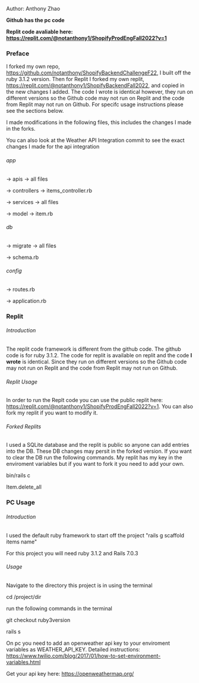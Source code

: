 Author: Anthony Zhao

**Github has the pc code**

**Replit code avaliable here:  https://replit.com/@notanthony1/ShopifyProdEngFall2022?v=1**

### Preface


I forked my own repo, https://github.com/notanthony/ShopifyBackendChallengeF22, I built off the ruby 3.1.2 version. Then for Replit I forked my own replit, https://replit.com/@notanthony1/ShopifyBackendFall2022, and copied in the new changes I added. The code I wrote is identical however, they run on different versions so the Github code may not run on Replit and the code from Replit may not run on Github. For specifc usage instructions please see the sections below.

I made modifications in the following files, this includes the changes I made in the forks. 

You can also look at the Weather API Integration commit to see the exact changes I made for the api integration

###### app

-> apis -> all files


-> controllers -> items_controller.rb


-> services -> all files


-> model -> item.rb


###### db


-> migrate -> all files


-> schema.rb


###### config 

-> routes.rb


-> application.rb


### Replit 

###### Introduction

The replit code framework is different from the github code. The github code is for ruby 3.1.2. The code for replit is available on replit and the code **I wrote** is identical. Since they run on different versions so the Github code may not run on Replit and the code from Replit may not run on Github.


###### Replit Usage


In order to run the Replt code you can use the public replit here: https://replit.com/@notanthony1/ShopifyProdEngFall2022?v=1. You can also fork my replit if you want to modify it. 

###### Forked Replits 

I used a SQLite database and the replit is public so anyone can add entries into the DB. These DB changes may persit in the forked version. If you want to clear the DB run the following commands. My replit has my key in the enviroment variables but if you want to fork it you need to add your own.


bin/rails c 


Item.delete_all


### PC Usage

###### Introduction

I used the default ruby framework to start off the project "rails g scaffold items name"


For this project you will need ruby 3.1.2 and Rails 7.0.3 

###### Usage


Navigate to the directory this project is in using the terminal


cd /project/dir


run the following commands in the terminal


git checkout ruby3version


rails s


On pc you need to add an openweather api key to your enviroment variables as WEATHER_API_KEY. Detailed instructions: https://www.twilio.com/blog/2017/01/how-to-set-environment-variables.html 


Get your api key here:
https://openweathermap.org/
